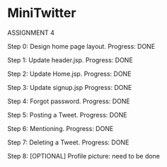 # MiniTwitter

ASSIGNMENT 4

Step 0: Design home page layout. Progress: DONE

Step 1: Update header.jsp. Progress: DONE

Step 2: Update Home.jsp. Progress: DONE

Step 3: Update signup.jsp Progress: DONE

Step 4: Forgot password. Progress: DONE

Step 5: Posting a Tweet. Progress: DONE

Step 6: Mentioning. Progress: DONE

Step 7: Deleting a Tweet. Progress: DONE

Step 8: [OPTIONAL] Profile picture: need to be done

